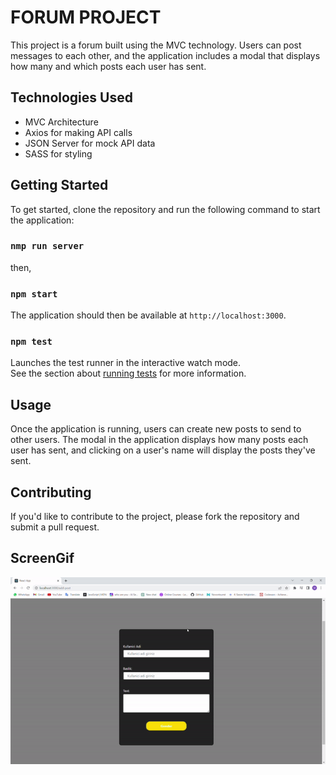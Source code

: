 # FORUM PROJECT

This project is a forum built using the MVC technology. Users can post messages to each other, and the application includes a modal that displays how many and which posts each user has sent.

## Technologies Used

<ul>
 <li>MVC Architecture</li>
 <li>Axios for making API calls</li>
 <li>JSON Server for mock API data</li>
 <li>SASS for styling</li>
</ul>

## Getting Started

To get started, clone the repository and run the following command to start the application:

###  `nmp run server`

then,

### `npm start`

The application should then be available at `http://localhost:3000`.


### `npm test`

Launches the test runner in the interactive watch mode.\
See the section about [running tests](https://facebook.github.io/create-react-app/docs/running-tests) for more information.

## Usage

Once the application is running, users can create new posts to send to other users. The modal in the application displays how many posts each user has sent, and clicking on a user's name will display the posts they've sent.

## Contributing

If you'd like to contribute to the project, please fork the repository and submit a pull request.

## ScreenGif

![](screen4.gif)







